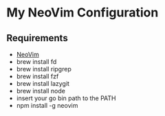 # My NeoVim Configuration
## Requirements
- [NeoVim](https://neovim.io/)
- brew install fd
- brew install ripgrep
- brew install fzf
- brew install lazygit
- brew install node
- insert your go bin path to the PATH
- npm install -g neovim
